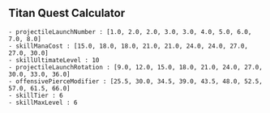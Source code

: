 ## Titan Quest Calculator

    - projectileLaunchNumber : [1.0, 2.0, 2.0, 3.0, 3.0, 4.0, 5.0, 6.0, 7.0, 8.0]
    - skillManaCost : [15.0, 18.0, 18.0, 21.0, 21.0, 24.0, 24.0, 27.0, 27.0, 30.0]
    - skillUltimateLevel : 10
    - projectileLaunchRotation : [9.0, 12.0, 15.0, 18.0, 21.0, 24.0, 27.0, 30.0, 33.0, 36.0]
    - offensivePierceModifier : [25.5, 30.0, 34.5, 39.0, 43.5, 48.0, 52.5, 57.0, 61.5, 66.0]
    - skillTier : 6
    - skillMaxLevel : 6
